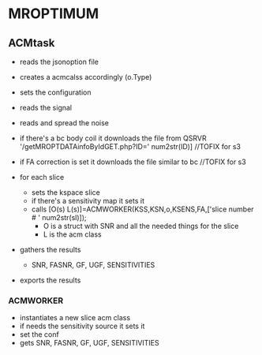 # MROPTIMUM

## ACMtask
- reads the jsonoption file
- creates a acmcalss accordingly (o.Type)
- sets the configuration
- reads the signal 
- reads and spread the noise
- if there's a bc body coil it downloads the file from QSRVR '/getMROPTDATAinfoByIdGET.php?ID=' num2str(ID)] //TOFIX for s3
- if FA correction is set it downloads the file similar to bc //TOFIX for s3
- for each slice
    - sets the kspace slice
    - if there's a sensitivity map it sets it
    - calls [O(s) L(s)]=ACMWORKER(KSS,KSN,o,KSENS,FA,['slice number # ' num2str(sl)]);
        - O is a struct with SNR and all the needed things for the slice
        - L is the acm class
- gathers the results
    - SNR, FASNR, GF, UGF, SENSITIVITIES

- exports the results



### ACMWORKER
- instantiates a new slice acm class
- if needs the sensitivity source it sets it
- set the conf
- gets SNR, FASNR, GF, UGF, SENSITIVITIES
